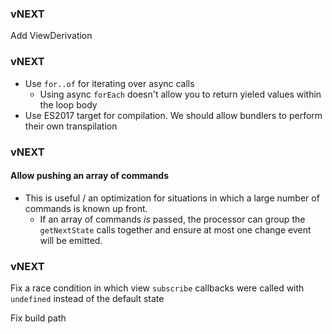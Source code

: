 

### vNEXT
Add ViewDerivation

### vNEXT
- Use `for..of` for iterating over async calls
  - Using async `forEach` doesn't allow you to return yieled values within the loop body
- Use ES2017 target for compilation. We should allow bundlers to perform their own transpilation

### vNEXT
#### Allow pushing an array of commands

- This is useful / an optimization for situations in which a large number of commands is known up front.
  - If an array of commands _is_ passed, the processor can group the `getNextState` calls together and ensure at most one change event will be emitted.

### vNEXT
Fix a race condition in which view `subscribe` callbacks were called with `undefined` instead of the default state

Fix build path

